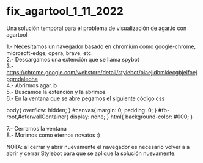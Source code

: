 # fix_agartool_1_11_2022
Una solución temporal para el problema de visualización de agar.io con agartool  
  
1.- Necesitamos un navegador basado en chromium como google-chrome, microsoft-edge, opera, brave, etc.  
2.- Descargamos una extención que se llama spybot  
3.- https://chrome.google.com/webstore/detail/stylebot/oiaejidbmkiecgbjeifoejpgmdaleoha  
4.- Abrirmos agar.io  
5.- Buscamos la extención y la abrimos  
6.- En la ventana que se abre pegamos el siguiente código css  
  
body{
  overflow: hidden;
}
#canvas{
  margin: 0;
  padding: 0;
}
#fb-root,#oferwallContainer{
  display: none;
}
html{
  background-color: #000;
}

7.- Cerramos la ventana  
8.- Morimos como eternos novatos :)  
  
NOTA: al cerrar y abrir nuevamente el navegador es necesario volver a a abrir y cerrar Stylebot para que se aplique la solución nuevamente.
